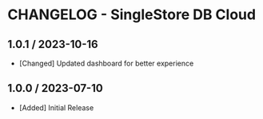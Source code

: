 # CHANGELOG - SingleStore DB Cloud

## 1.0.1 / 2023-10-16
* [Changed] Updated dashboard for better experience

## 1.0.0 / 2023-07-10
* [Added] Initial Release
